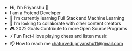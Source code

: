 - Hi, I’m Priyanshu 👋
- I am a Frotend Developer
- 🌱 I’m currently learning Full Stack and Machine Learning
- 💞️ I’m looking to collaborate with other content creators
- 🎮 2022 Goals:Contribute to more Open Source Programs	
- ⚡️ Fun Fact-I love playing chess and listen music
- 📫 How to reach me chaturvedi.priyanshu11@gmail.com

<!---
priyanshuaec/priyanshuaec is a ✨ special ✨ repository because its `README.md` (this file) appears on your GitHub profile.
You can click the Preview link to take a look at your changes.
--->
